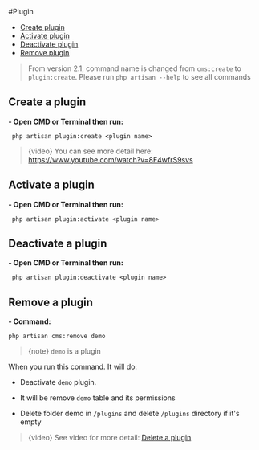 #Plugin

- [Create plugin](#create-plugin)
- [Activate plugin](#activate-plugin)
- [Deactivate plugin](#deactivate-plugin)
- [Remove plugin](#remove-plugin)

> From version 2.1, command name is changed from `cms:create` to `plugin:create`. Please run `php artisan --help` to see all commands

<a name="create-plugin"></a>
## Create a plugin
**- Open CMD or Terminal then run:**

     php artisan plugin:create <plugin name>

> {video} You can see more detail here: https://www.youtube.com/watch?v=8F4wfrS9svs

<a name="activate-plugin"></a>
## Activate a plugin
**- Open CMD or Terminal then run:**

     php artisan plugin:activate <plugin name>

<a name="deactivate-plugin"></a>
## Deactivate a plugin
**- Open CMD or Terminal then run:**

     php artisan plugin:deactivate <plugin name>
     
<a name="remove-plugin"></a>
## Remove a plugin
**- Command:**

    php artisan cms:remove demo

> {note} `demo` is a plugin

When you run this command. It will do:

+ Deactivate `demo` plugin.

+ It will be remove `demo` table and its permissions

+ Delete folder demo in `/plugins` and delete `/plugins` directory if it's empty

> {video} See video for more detail: [Delete a plugin](https://www.youtube.com/watch?v=jmex2G4eC18)